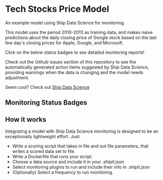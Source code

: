 Tech Stocks Price Model
==============

An example model using Ship Data Science for monitoring.

This model uses the period 2010-2013 as training data, and makes naive predictions 
about the daily closing price of Google stock based on the last few day's closing prices for Apple, Google, and Microsoft.

Click on the below status badges to see detailed monitoring reports!

Check out the Github issues section of this repository to see the automatically generated action items 
suggested by Ship Data Science, providing warnings when the data is changing and the model needs adjustment.

Seem cool? Check out [Ship Data Science](http://www.shipdatascience.com)

Monitoring Status Badges
--------------------

How it works
-----------
Integrating a model with Ship Data Science monitoring is designed to be an exceptionally lightweight effort. Just:

 - Write a scoring script that takes in file and out file parameters, that writes a scored data set to file.
 - Write a Dockerfile that runs your script.
 - Choose a data source and include it in your .shipit.json
 - Select monitoring plugins to run and include their info in .shipit.json
 - (Optionally) Select a frequency to run monitoring.




